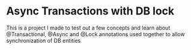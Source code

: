 # Async Transactions with DB lock

This is a project I made to test out a few concepts and learn about @Transactional, @Async and @Lock annotations used together to allow synchronization of DB entities
